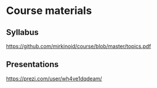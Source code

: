 # Course materials

## Syllabus
https://github.com/mirkinoid/course/blob/master/topics.pdf

## Presentations
https://prezi.com/user/wh4ve1dqdeam/
